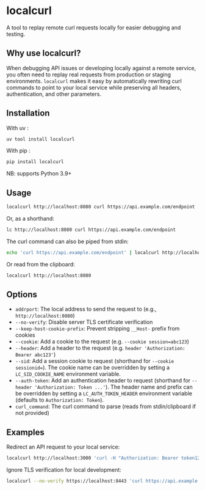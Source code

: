 # localcurl

A tool to replay remote curl requests locally for easier debugging and testing.

## Why use localcurl?

When debugging API issues or developing locally against a remote service, you often need to replay real requests from production or staging environments. `localcurl` makes it easy by automatically rewriting curl commands to point to your local service while preserving all headers, authentication, and other parameters.

## Installation

With uv :
```bash
uv tool install localcurl
```

With pip :

```bash
pip install localcurl
```
NB: supports Python 3.9+

## Usage

```bash
localcurl http://localhost:8080 curl https://api.example.com/endpoint
```
Or, as a shorthand:
```bash
lc http://localhost:8080 curl https://api.example.com/endpoint
```

The curl command can also be piped from stdin:
```bash
echo 'curl https://api.example.com/endpoint' | localcurl http://localhost:8080
```

Or read from the clipboard:
```bash
localcurl http://localhost:8080
```

## Options

- `addrport`: The local address to send the request to (e.g., `http://localhost:8080`)
- `--no-verify`: Disable server TLS certificate verification
- `--keep-host-cookie-prefix`: Prevent stripping `__Host-` prefix from cookies
- `--cookie`: Add a cookie to the request (e.g. `--cookie session=abc123`)
- `--header`: Add a header to the request (e.g. `header 'Authorization: Bearer abc123'`)
- `--sid`: Add a session cookie to request (shorthand for `--cookie sessionid=`). The cookie name can be overridden by setting a `LC_SID_COOKIE_NAME` environment variable.
- `--auth-token`: Add an authentication header to request (shorthand for `--header 'Authorization: Token ...'`). The header name and prefix can be overridden by setting a `LC_AUTH_TOKEN_HEADER` environment variable (defaults to `Authorization: Token`).
- `curl_command`: The curl command to parse (reads from stdin/clipboard if not provided)

## Examples

Redirect an API request to your local service:
```bash
localcurl http://localhost:3000 'curl -H "Authorization: Bearer token123" https://api.example.com/users'
```

Ignore TLS verification for local development:
```bash
localcurl --no-verify https://localhost:8443 'curl https://api.example.com/secure-endpoint'
```